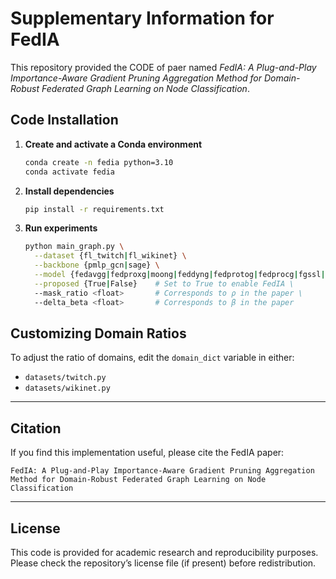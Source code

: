 # Supplementary Information for FedIA

This repository provided the CODE of paer named *FedIA: A Plug-and-Play Importance-Aware Gradient Pruning Aggregation Method for Domain-Robust Federated Graph Learning on Node Classification*.

## Code Installation

1. **Create and activate a Conda environment**  
    ```bash
    conda create -n fedia python=3.10
    conda activate fedia
    ```
2. **Install dependencies**  
    ```bash
    pip install -r requirements.txt
    ```
3. **Run experiments**  
    ```bash
    python main_graph.py \
      --dataset {fl_twitch|fl_wikinet} \
      --backbone {pmlp_gcn|sage} \
      --model {fedavgg|fedproxg|moong|feddyng|fedprotog|fedprocg|fgssl|fggp} \
      --proposed {True|False}    # Set to True to enable FedIA \
      --mask_ratio <float>       # Corresponds to ρ in the paper \
      --delta_beta <float>       # Corresponds to β in the paper
    ```

## Customizing Domain Ratios

To adjust the ratio of domains, edit the `domain_dict` variable in either:  
- `datasets/twitch.py`  
- `datasets/wikinet.py`

---

## Citation

If you find this implementation useful, please cite the FedIA paper:

```
FedIA: A Plug-and-Play Importance-Aware Gradient Pruning Aggregation Method for Domain-Robust Federated Graph Learning on Node Classification
```

---

## License

This code is provided for academic research and reproducibility purposes.
Please check the repository’s license file (if present) before redistribution.


